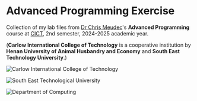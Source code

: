 # Advanced Programming Exercise

Collection of my lab files from [Dr Chris Meudec](http://www.echancrure.eu/)'s **Advanced Programming** course at [CICT](https://cict.hnuahe.edu.cn/), 2nd semester, 2024-2025 academic year.

(**Carlow International College of Technology** is a cooperative institution by **Henan University of Animal Husbandry and Economy** and **South East Technology University**.)



![Carlow International College of Technology](https://cict.hnuahe.edu.cn/dfiles/11384/images/logo.jpg)

![South East Technological University](http://www.echancrure.eu/images/SETULogoRGB.png)

![Department of Computing](http://www.echancrure.eu/images/DoC_rect_logo_bg-trans_resized.png)